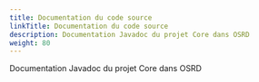 ```yaml
---
title: Documentation du code source
linkTitle: Documentation du code source
description: Documentation Javadoc du projet Core dans OSRD
weight: 80
---
```


Documentation Javadoc du projet Core dans OSRD
